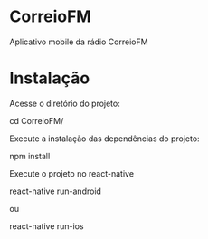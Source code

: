 # CorreioFM

Aplicativo mobile da rádio CorreioFM

# Instalação

Acesse o diretório do projeto:

cd CorreioFM/

Execute a instalação das dependências do projeto:

npm install

Execute o projeto no react-native

react-native run-android

ou

react-native run-ios